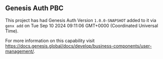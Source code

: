 ## Genesis Auth PBC

This project has had Genesis Auth Version `1.0.0-SNAPSHOT` added to it via `genx add` on Tue Sep 10 2024 09:11:06 GMT+0000 (Coordinated Universal Time).

For more information on this capability visit https://docs.genesis.global/docs/develop/business-components/user-management/.
